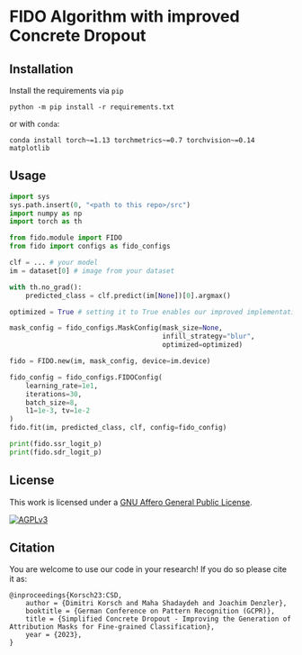 # FIDO Algorithm with improved Concrete Dropout

## Installation
Install the requirements via `pip`
```
python -m pip install -r requirements.txt
```
or with `conda`:

```
conda install torch~=1.13 torchmetrics~=0.7 torchvision~=0.14 matplotlib
```
## Usage

```python
import sys
sys.path.insert(0, "<path to this repo>/src")
import numpy as np
import torch as th

from fido.module import FIDO
from fido import configs as fido_configs

clf = ... # your model
im = dataset[0] # image from your dataset

with th.no_grad():
    predicted_class = clf.predict(im[None])[0].argmax()

optimized = True # setting it to True enables our improved implementation

mask_config = fido_configs.MaskConfig(mask_size=None,
                                      infill_strategy="blur",
                                      optimized=optimized)

fido = FIDO.new(im, mask_config, device=im.device)

fido_config = fido_configs.FIDOConfig(
    learning_rate=1e1,
    iterations=30,
    batch_size=8,
    l1=1e-3, tv=1e-2
)
fido.fit(im, predicted_class, clf, config=fido_config)

print(fido.ssr_logit_p)
print(fido.sdr_logit_p)
```


## License
This work is licensed under a [GNU Affero General Public License][agplv3].

[![AGPLv3][agplv3-image]][agplv3]

[agplv3]: https://www.gnu.org/licenses/agpl-3.0.html
[agplv3-image]: https://www.gnu.org/graphics/agplv3-88x31.png

## Citation
You are welcome to use our code in your research! If you do so please cite it as:

```
@inproceedings{Korsch23:CSD,
    author = {Dimitri Korsch and Maha Shadaydeh and Joachim Denzler},
    booktitle = {German Conference on Pattern Recognition (GCPR)},
    title = {Simplified Concrete Dropout - Improving the Generation of Attribution Masks for Fine-grained Classification},
    year = {2023},
}
```
